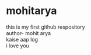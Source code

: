 # mohitarya
this is my first github respository
<br>
author- mohit arya
<br>
kaise aap log
<br>
i love you
